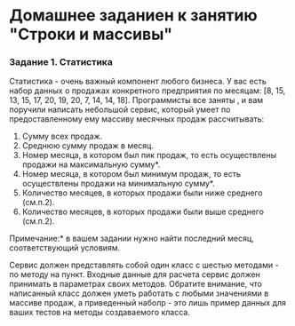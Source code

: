 # Домашнее заданиен к занятию "Строки и массивы"

### Задание 1. Статистика

Статистика - очень важный компонент любого бизнеса. У вас есть набор данных о продажах конкретного предприятия по месяцам: [8, 15, 13, 15, 17, 20, 19, 20, 7, 14, 14, 18].
Программисты все заняты , и вам поручили написать небольшой сервис, который умеет по предоставленному ему массиву месячных продаж рассчитывать:
1. Сумму всех продаж.
2. Среднюю сумму продаж в месяц.
3. Номер месяца, в котором был пик продаж, то есть осуществлены продажи на максимальную сумму*.
4. Номер месяца, в котором был минимум продаж, то есть осуществлены продажи на минимальную сумму*.
5. Количество месяцев, в которых продажи были ниже среднего (см.п.2).
6. Количество месяцев, в которых продажи были выше среднего (см.п.2).

Примечание:* в вашем задании нужно найти последний месяц, соответствующий условиям.

Сервис должен  представлять собой один класс с шестью методами - по методу на пункт. Входные данные для расчета сервис должен принимать в параметрах своих методов. Обратите внимание, что написанный класс должен уметь работать с любыми значениями в массиве продаж, а приведенный наболр - это лишь пример данных для ваших тестов на методы создаваемого класса.


